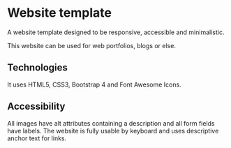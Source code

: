 # Website template
A website template designed to be responsive, accessible and minimalistic.

This website can be used for web portfolios, blogs or else.

## Technologies
It uses HTML5, CSS3, Bootstrap 4 and Font Awesome Icons.

## Accessibility
All images have alt attributes containing a description and all form fields have labels.
The website is fully usable by keyboard and uses descriptive anchor text for links.

